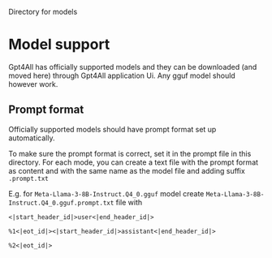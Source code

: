 Directory for models

# Model support
Gpt4All has officially supported models and they can be downloaded (and moved here) through Gpt4All application Ui.
Any gguf model should however work.

## Prompt format
Officially supported models should have prompt format set up automatically.

To make sure the prompt format is correct, set it in the prompt file in this directory.
For each mode, you can create a text file with the prompt format as content and with the same name as the model file and adding suffix `.prompt.txt`

E.g. for `Meta-Llama-3-8B-Instruct.Q4_0.gguf` model create `Meta-Llama-3-8B-Instruct.Q4_0.gguf.prompt.txt` file with
```
<|start_header_id|>user<|end_header_id|>

%1<|eot_id|><|start_header_id|>assistant<|end_header_id|>

%2<|eot_id|>
```